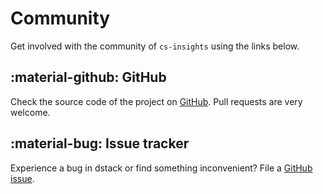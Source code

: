 # Community

Get involved with the community of `cs-insights` using the links below.

## :material-github: GitHub

Check the source code of the project on [GitHub](https://github.com/gipplab/cs-insights-main). Pull requests are very welcome.

## :material-bug: Issue tracker

Experience a bug in dstack or find something inconvenient?
File a [GitHub issue](https://github.com/gipplab/cs-insights-main/issues).
